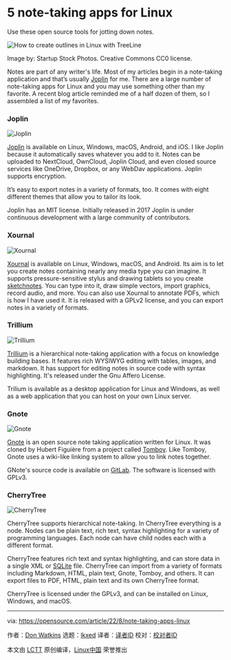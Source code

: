 [#]: subject: "5 note-taking apps for Linux"
[#]: via: "https://opensource.com/article/22/8/note-taking-apps-linux"
[#]: author: "Don Watkins https://opensource.com/users/don-watkins"
[#]: collector: "lkxed"
[#]: translator: " "
[#]: reviewer: " "
[#]: publisher: " "
[#]: url: " "

5 note-taking apps for Linux
======
Use these open source tools for jotting down notes.

![How to create outlines in Linux with TreeLine][1]

Image by: Startup Stock Photos. Creative Commons CC0 license.

Notes are part of any writer's life. Most of my articles begin in a note-taking application and that’s usually [Joplin][2] for me. There are a large number of note-taking apps for Linux and you may use something other than my favorite. A recent blog article reminded me of a half dozen of them, so I assembled a list of my favorites.

### Joplin

![Joplin][3]

[Joplin][4] is available on Linux, Windows, macOS, Android, and iOS. I like Joplin because it automatically saves whatever you add to it. Notes can be uploaded to NextCloud, OwnCloud, Joplin Cloud, and even closed source services like OneDrive, Dropbox, or any WebDav applications. Joplin supports encryption.

It’s easy to export notes in a variety of formats, too. It comes with eight different themes that allow you to tailor its look.

Joplin has an MIT license. Initially released in 2017 Joplin is under continuous development with a large community of contributors.

### Xournal

![Xournal][5]

[Xournal][6] is available on Linux, Windows, macOS, and Android. Its aim is to let you create notes containing nearly any media type you can imagine. It supports pressure-sensitive stylus and drawing tablets so you create [sketchnotes][7]. You can type into it, draw simple vectors, import graphics, record audio, and more. You can also use Xournal to annotate PDFs, which is how I have used it. It is released with a GPLv2 license, and you can export notes in a variety of formats.

### Trillium

![Trillium][8]

[Trillium][9] is a hierarchical note-taking application with a focus on knowledge building bases. It features rich WYSIWYG editing with tables, images, and markdown. It has support for editing notes in source code with syntax highlighting. It's released under the Gnu Affero License.

Trilium is available as a desktop application for Linux and Windows, as well as a web application that you can host on your own Linux server.

### Gnote

![Gnote][10]

[Gnote][11] is an open source note taking application written for Linux. It was cloned by Hubert Figuière from a project called [Tomboy][12]. Like Tomboy, Gnote uses a wiki-like linking system to allow you to link notes together.

GNote's source code is available on [GitLab][13]. The software is licensed with GPLv3.

### CherryTree

![CherryTree][14]

CherryTree supports hierarchical note-taking. In CherryTree everything is a node. Nodes can be plain text, rich text, syntax highlighting for a variety of programming languages. Each node can have child nodes each with a different format.

CherryTree features rich text and syntax highlighting, and can store data in a single XML or [SQLite][15] file. CherryTree can import from a variety of formats including Markdown, HTML, plain text, Gnote, Tomboy, and others. It can export files to PDF, HTML, plain text and its own CherryTree format.

CherryTree is licensed under the GPLv3, and can be installed on Linux, Windows, and macOS.

--------------------------------------------------------------------------------

via: https://opensource.com/article/22/8/note-taking-apps-linux

作者：[Don Watkins][a]
选题：[lkxed][b]
译者：[译者ID](https://github.com/译者ID)
校对：[校对者ID](https://github.com/校对者ID)

本文由 [LCTT](https://github.com/LCTT/TranslateProject) 原创编译，[Linux中国](https://linux.cn/) 荣誉推出

[a]: https://opensource.com/users/don-watkins
[b]: https://github.com/lkxed
[1]: https://opensource.com/sites/default/files/lead-images/write-hand_0.jpg
[2]: https://opensource.com/article/21/1/notes-joplin
[3]: https://opensource.com/sites/default/files/2022-08/joplin.png
[4]: https://joplinapp.org/
[5]: https://opensource.com/sites/default/files/2022-08/xournal.png
[6]: https://xournalpp.github.io/
[7]: https://opensource.com/article/22/6/open-source-sketchnotes
[8]: https://opensource.com/sites/default/files/2022-08/trillium.png
[9]: https://github.com/zadam/trilium
[10]: https://opensource.com/sites/default/files/2022-08/gnote.png
[11]: https://wiki.gnome.org/Apps/Gnote
[12]: https://wiki.gnome.org/Apps/Tomboy
[13]: https://gitlab.gnome.org/GNOME/gnote
[14]: https://opensource.com/sites/default/files/2022-08/cherrytree.png
[15]: https://opensource.com/article/21/2/sqlite3-cheat-sheet
